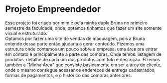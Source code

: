 # Projeto Empreendedor

<div>
  <p>
    Esse projeto foi criado por mim e pela minha dupla Bruna no primeiro semestre da faculdade, onde, optamos tinhamos que fazer um site somente visual e estruturado. <br />
    Optamos por fazer uma site de vendas de maquiagem, pois a Bruna entende dessa parte então ajudaria a gerar conteúdo. Fizemos uma estrutura onde contamos um pouco sobre a empresa, uma área pra entrar em contato e principalmente a parte das compras. Onde temos: listagem de produtos, detalhe de cada um dos produtos com foto e descrição. 
    Fizemos também a "Minha Área" que consiste basicamente em ser a área do cliente, onde o mesmo consegue acessar os endereços de entrega cadastrados, formas de pagamentos, e o histórico das compras anteriores.
  </p>
</div>
